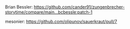 Brian Bessler: 
https://github.com/cander91/zungenbrecher-storytime/compare/main...bcbessle:patch-1

mesonier: 
https://github.com/olipunov/sauerkraut/pull/7